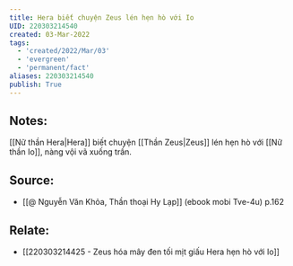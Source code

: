 ```yaml
---
title: Hera biết chuyện Zeus lén hẹn hò với Io
UID: 220303214540
created: 03-Mar-2022
tags:
  - 'created/2022/Mar/03'
  - 'evergreen'
  - 'permanent/fact'
aliases: 220303214540
publish: True
---
```

## Notes:
[[Nữ thần Hera|Hera]] biết chuyện [[Thần Zeus|Zeus]] lén hẹn hò với [[Nữ thần Io]], nàng vội vã xuống trần.

## Source:
- [[@ Nguyễn Văn Khỏa, Thần thoại Hy Lạp]] (ebook mobi Tve-4u) p.162

## Relate:
- [[220303214425 - Zeus hóa mây đen tối mịt giấu Hera hẹn hò với Io]]